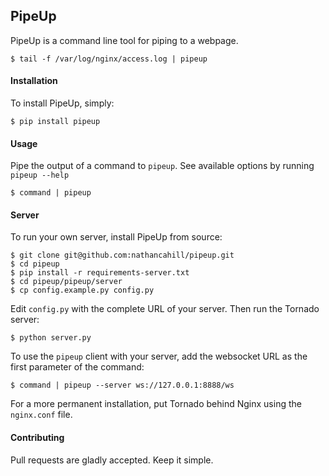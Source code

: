 ## PipeUp

PipeUp is a command line tool for piping to a webpage.

```
$ tail -f /var/log/nginx/access.log | pipeup
```

#### Installation

To install PipeUp, simply:

```
$ pip install pipeup
```

#### Usage

Pipe the output of a command to `pipeup`. See available options by running `pipeup --help`

```
$ command | pipeup
```

#### Server

To run your own server, install PipeUp from source:

```
$ git clone git@github.com:nathancahill/pipeup.git
$ cd pipeup
$ pip install -r requirements-server.txt
$ cd pipeup/pipeup/server
$ cp config.example.py config.py
```

Edit `config.py` with the complete URL of your server. Then run the Tornado server:

```
$ python server.py
```

To use the `pipeup` client with your server, add the websocket URL as the first parameter of the command:

```
$ command | pipeup --server ws://127.0.0.1:8888/ws
```

For a more permanent installation, put Tornado behind Nginx using the `nginx.conf` file.

#### Contributing

Pull requests are gladly accepted. Keep it simple.
